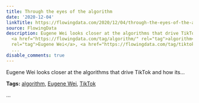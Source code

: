 ```yaml
---
title: Through the eyes of the algorithm
date: '2020-12-04'
linkTitle: https://flowingdata.com/2020/12/04/through-the-eyes-of-the-algorithm/
source: FlowingData
description: Eugene Wei looks closer at the algorithms that drive TikTok and how its&#8230;<p><strong>Tags:</strong>
  <a href="https://flowingdata.com/tag/algorithm/" rel="tag">algorithm</a>, <a href="https://flowingdata.com/tag/eugene-wei/"
  rel="tag">Eugene Wei</a>, <a href="https://flowingdata.com/tag/tiktok/" rel="tag">TikTok</a></p>
  ...
disable_comments: true
---
```

Eugene Wei looks closer at the algorithms that drive TikTok and how its&#8230;<p><strong>Tags:</strong> <a href="https://flowingdata.com/tag/algorithm/" rel="tag">algorithm</a>, <a href="https://flowingdata.com/tag/eugene-wei/" rel="tag">Eugene Wei</a>, <a href="https://flowingdata.com/tag/tiktok/" rel="tag">TikTok</a></p> ...